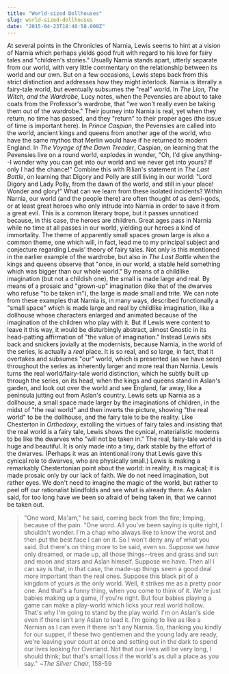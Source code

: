 ```yaml
---
title: "World-sized Dollhouses"
slug: world-sized-dollhouses
date: "2015-04-23T18:40:58.000Z"
---
```


At several points in the Chronicles of Narnia, Lewis seems to hint at a vision of Narnia which perhaps yields good fruit with regard to his love for fairy tales and "children's stories." Usually Narnia stands apart, utterly separate from our world, with very little commentary on the relationship between its world and our own. But on a few occasions, Lewis steps back from this strict distinction and addresses how they might interlock. Narnia is literally a fairy-tale world, but eventually subsumes the "real" world. In _The Lion, The Witch, and the Wardrobe_, Lucy notes, when the Pevensies are about to take coats from the Professor's wardrobe, that "we won't really even be taking them out of the wardrobe." Their journey into Narnia is real, yet when they return, no time has passed, and they "return" to their proper ages (the issue of time is important here). In _Prince Caspian_, the Pevensies are called into the world, ancient kings and queens from another age of the world, who have the same mythos that Merlin would have if he returned to modern England. In _The Voyage of the Dawn Treader_, Caspian, on learning that the Pevensies live on a round world, explodes in wonder, "Oh, I'd give anything--I wonder why you can get into our world and we never get into yours? If only I had the chance!" Combine this with Rilian's statement in _The Last Battle_, on learning that Digory and Polly are still living in our world: "Lord Digory and Lady Polly, from the dawn of the world, and still in your place! Wonder and glory!" What can we learn from these isolated incidents? Within Narnia, our world (and the people there) are often thought of as demi-gods, or at least great heroes who only intrude into Narnia in order to save it from a great evil. This is a common literary trope, but it passes unnoticed because, in this case, the heroes are children. Great ages pass in Narnia while no time at all passes in our world, yielding our heroes a kind of immortality. The theme of apparently small spaces grown large is also a common theme, one which will, in fact, lead me to my principal subject and conjecture regarding Lewis' theory of fairy tales. Not only is this mentioned in the earlier example of the wardrobe, but also in _The Last Battle_ when the kings and queens observe that "once, in our world, a stable held something which was bigger than our whole world." By means of a childlike imagination (but not a childish one), the small is made large and real. By means of a prosaic and "grown-up" imagination (like that of the dwarves who refuse "to be taken in"), the large is made small and trite. We can note from these examples that Narnia is, in many ways, described functionally a "small space" which is made large and real by childlike imagination, like a dollhouse whose characters enlarged and animated because of the imagination of the children who play with it. But if Lewis were content to leave it this way, it would be disturbingly abstract, almost Gnostic in its head-patting affirmation of "the value of imagination." Instead Lewis sits back and snickers jovially at the modernists, because Narnia, in the world of the series, is actually a _real_ place. It is so real, and so large, in fact, that it overtakes and subsumes "our" world, which is presented (as we have seen) throughout the series as inherently larger and more real than Narnia. Lewis turns the real world/fairy-tale world distinction, which he subtly built up through the series, on its head, when the kings and queens stand in Aslan's garden, and look out over the world and see England, far away, like a peninsula jutting out from Aslan's country. Lewis sets up Narnia as a dollhouse, a small space made larger by the imaginations of children, in the midst of "the real world" and then inverts the picture, showing "the real world" to be the dollhouse, and the fairy tale to be the reality. Like Chesterton in _Orthodoxy_, extolling the virtues of fairy tales and insisting that the real world _is_ a fairy tale, Lewis shows the cynical, materialistic moderns to be like the dwarves who "will not be taken in." The real, fairy-tale world is huge and beautiful. It is only made into a tiny, dark stable by the effort of the dwarves. (Perhaps it was an intentional irony that Lewis gave this cynical role to dwarves, who are physically small.) Lewis is making a remarkably Chestertonian point about the world: in reality, it is magical; it is made prosaic only by our lack of faith. We do not need imagination, but rather eyes. We don't need to imagine the magic of the world, but rather to peel off our rationalist blindfolds and see what is already there. As Aslan said, for too long have we been so afraid of being taken in, that we cannot be taken out.

> "One word, Ma'am," he said, coming back from the fire; limping, because of the pain. "One word. All you've been saying is quite right, I shouldn't wonder. I'm a chap who always like to know the worst and then put the best face I can on it. So I won't deny any of what you said. But there's on thing more to be said, even so. Suppose we _have_ only dreamed, or made up, all those things--trees and grass and sun and moon and stars and Aslan himself. Suppose we have. Then all I can say is that, in that case, the made-up things seem a good deal more important than the real ones. Suppose this black pit of a kingdom of yours _is_ the only world. Well, it strikes me as a pretty poor one. And that's a funny thing, when you come to think of it. We're just babies making up a game, if you're right. But four babies playing a game can make a play-world which licks your real world hollow. That's why I'm going to stand by the play world. I'm on Aslan's side even if there isn't any Aslan to lead it. I'm going to live as like a Narnian as I can even if there isn't any Narnia. So, thanking you kindly for our supper, if these two gentlemen and the young lady are ready, we're leaving your court at once and setting out in the dark to spend our lives looking for Overland. Not that our lives will be very long, I should think; but that's small loss if the world's as dull a place as you say." ~_The Silver Chair_, 158-59
